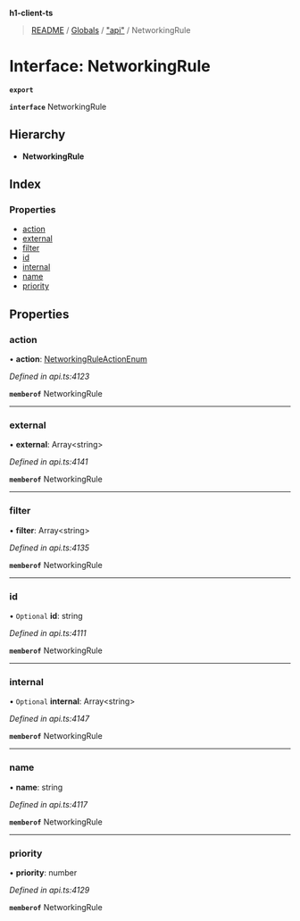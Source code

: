 **h1-client-ts**

> [README](../README.md) / [Globals](../globals.md) / ["api"](../modules/_api_.md) / NetworkingRule

# Interface: NetworkingRule

**`export`** 

**`interface`** NetworkingRule

## Hierarchy

* **NetworkingRule**

## Index

### Properties

* [action](_api_.networkingrule.md#action)
* [external](_api_.networkingrule.md#external)
* [filter](_api_.networkingrule.md#filter)
* [id](_api_.networkingrule.md#id)
* [internal](_api_.networkingrule.md#internal)
* [name](_api_.networkingrule.md#name)
* [priority](_api_.networkingrule.md#priority)

## Properties

### action

•  **action**: [NetworkingRuleActionEnum](../enums/_api_.networkingruleactionenum.md)

*Defined in api.ts:4123*

**`memberof`** NetworkingRule

___

### external

•  **external**: Array\<string>

*Defined in api.ts:4141*

**`memberof`** NetworkingRule

___

### filter

•  **filter**: Array\<string>

*Defined in api.ts:4135*

**`memberof`** NetworkingRule

___

### id

• `Optional` **id**: string

*Defined in api.ts:4111*

**`memberof`** NetworkingRule

___

### internal

• `Optional` **internal**: Array\<string>

*Defined in api.ts:4147*

**`memberof`** NetworkingRule

___

### name

•  **name**: string

*Defined in api.ts:4117*

**`memberof`** NetworkingRule

___

### priority

•  **priority**: number

*Defined in api.ts:4129*

**`memberof`** NetworkingRule
